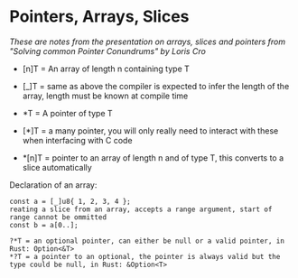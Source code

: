 # Pointers, Arrays, Slices
*These are notes from the presentation on arrays, slices and pointers from "Solving common Pointer Conundrums" by Loris Cro*

* [n]T = An array of length n containing type T

* [_]T = same as above the compiler is expected to infer the length of the array, length must be known at compile time

* *T = A pointer of type T
* [*]T = a many pointer, you will only really need to interact with these when interfacing with C code
* *[n]T = pointer to an array of length n and of type T, this converts to a slice automatically

Declaration of an array:
```
const a = [_]u8{ 1, 2, 3, 4 };
reating a slice from an array, accepts a range argument, start of range cannot be ommitted
const b = a[0..];

?*T = an optional pointer, can either be null or a valid pointer, in Rust: Option<&T>
*?T = a pointer to an optional, the pointer is always valid but the type could be null, in Rust: &Option<T>
```
